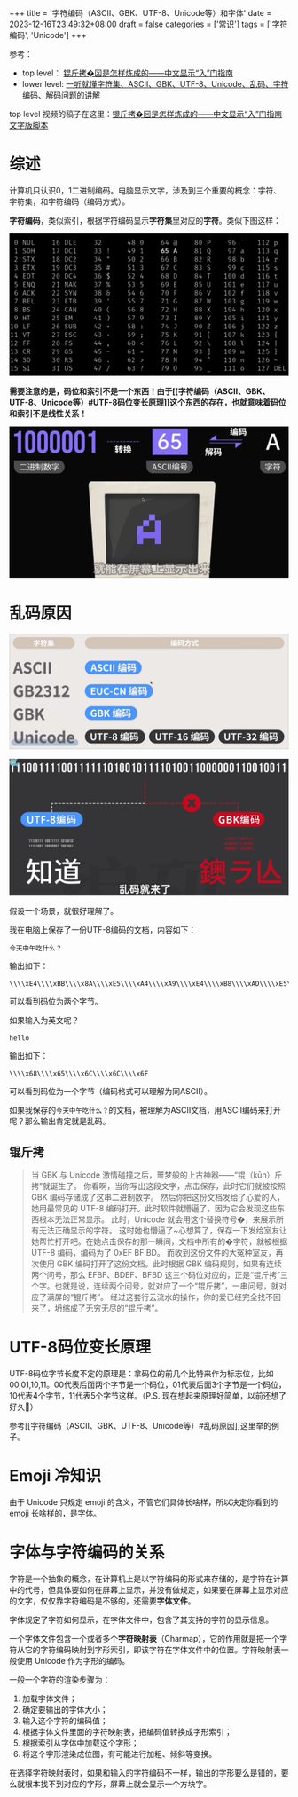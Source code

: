 +++
title = '字符编码（ASCII、GBK、UTF-8、Unicode等）和字体'
date = 2023-12-16T23:49:32+08:00
draft = false
categories = ['常识']
tags = ['字符编码', 'Unicode']
+++

参考：

- top level： [锟斤拷�⊠是怎样炼成的——中文显示“⼊”门指南](https://www.bilibili.com/video/BV1cB4y177QR/?share_source=copy_web&vd_source=3bfb0ec751c895fd26607d3661a4598c)
- lower level: [一听就懂字符集、ASCII、GBK、UTF-8、Unicode、乱码、字符编码、解码问题的讲解](https://www.bilibili.com/video/BV1xD4y1y7yc/?share_source=copy_web&vd_source=3bfb0ec751c895fd26607d3661a4598c)

top level 视频的稿子在这里：[锟斤拷�⊠是怎样炼成的——中文显示“⼊”门指南 文字版脚本](https://chaiknows.feishu.cn/docx/doxcnQEbKZNVew6qrRmzFh9oiTd)

# 综述

计算机只认识0，1二进制编码。电脑显示文字，涉及到三个重要的概念：字符、字符集，和字符编码（编码方式）。

**字符编码**，类似索引，根据字符编码显示**字符集**里对应的**字符**。类似下图这样：

![Alt text](<Untitled 1.png>)

**需要注意的是，码位和索引不是一个东西！由于[[字符编码（ASCII、GBK、UTF-8、Unicode等）#UTF-8码位变长原理]]这个东西的存在，也就意味着码位和索引不是线性关系！**

![Alt text](<Untitled-2 1.png>)

# 乱码原因

![Alt text](Untitled-3.png)

![Alt text](Untitled-4.png)

假设一个场景，就很好理解了。

我在电脑上保存了一份UTF-8编码的文档，内容如下：

```
今天中午吃什么？

```

输出如下：

```
\\\\xE4\\\\xBB\\\\x8A\\\\xE5\\\\xA4\\\\xA9\\\\xE4\\\\xB8\\\\xAD\\\\xE5\\\\x8D\\\\x88\\\\xE5\\\\x90\\\\x83\\\\xE4\\\\xBB\\\\x80\\\\xE4\\\\xB9\\\\x88\\\\xEF\\\\xBC\\\\x9F

```

可以看到码位为两个字节。

如果输入为英文呢？

```
hello

```

输出如下：

```
\\\\x68\\\\x65\\\\x6C\\\\x6C\\\\x6F

```

可以看到码位为一个字节（编码格式可以理解为同ASCII）。

如果我保存的`今天中午吃什么？`的文档，被理解为ASCII文档，用ASCII编码来打开呢？那么输出肯定就是乱码。

## 锟斤拷

> 当 GBK 与 Unicode 激情碰撞之后，噩梦般的上古神器——“锟（kūn）斤拷”就诞生了。 你看啊，当你写出这段文字，点击保存，此时它们就被按照 GBK 编码存储成了这串二进制数字。 然后你把这份文档发给了心爱的人，她用最常见的 UTF-8 编码打开。此时软件就懵逼了，因为它会发现这些东西根本无法正常显示。 此时，Unicode 就会用这个替换符号�，来展示所有无法正确显示的字符。 这时她也懵逼了~心想算了，保存一下发给室友让她帮忙打开吧。在她点击保存的那一瞬间，文档中所有的�字符，就被根据 UTF-8 编码，编码为了 0xEF BF BD。 而收到这份文件的大冤种室友，再次使用 GBK 编码打开了这份文档。此时根据 GBK 编码规则，如果有连续两个问号，那么 EFBF、BDEF、BFBD 这三个码位对应的，正是“锟斤拷”三个字。也就是说，连续两个问号，就对应了一个“锟斤拷”，一串问号，就对应了满屏的“锟斤拷”。 经过这套行云流水的操作，你的爱已经完全找不回来了，坍缩成了无穷无尽的“锟斤拷”。

# UTF-8码位变长原理

UTF-8码位字节长度不定的原理是：拿码位的前几个比特来作为标志位，比如00,01,10,11。00代表后面两个字节是一个码位，01代表后面3个字节是一个码位，10代表4个字节，11代表5个字节这样。（P.S. 现在想起来原理好简单，以前还想了好久🤣）

参考[[字符编码（ASCII、GBK、UTF-8、Unicode等）#乱码原因]]这里举的例子。

# Emoji 冷知识

由于 Unicode 只规定 emoji 的含义，不管它们具体长啥样，所以决定你看到的 emoji 长啥样的，是字体。

# 字体与字符编码的关系

字符是一个抽象的概念，在计算机上是以字符编码的形式来存储的，是字符在计算中的代号，但具体要如何在屏幕上显示，并没有做规定，如果要在屏幕上显示对应的文字，仅仅靠字符编码是不够的，还需要**字体文件**。

字体规定了字符如何显示，在字体文件中，包含了其支持的字符的显示信息。

一个字体文件包含一个或者多个**字符映射表**（Charmap），它的作用就是把一个字符从它的字符编码映射到字形索引，即该字符在字体文件中的位置。字符映射表一般使用 Unicode 作为字形的编码。

一般一个字符的渲染步骤为：

1. 加载字体文件；
2. 确定要输出的字体大小；
3. 输入这个字符的编码值；
4. 根据字体文件里面的字符映射表，把编码值转换成字形索引；
5. 根据索引从字体中加载这个字形；
6. 将这个字形渲染成位图，有可能进行加粗、倾斜等变换。

在选择字符映射表时，如果和输入的字符编码不一样，输出的字形要么是错的，要么就根本找不到对应的字形，屏幕上就会显示一个方块字。